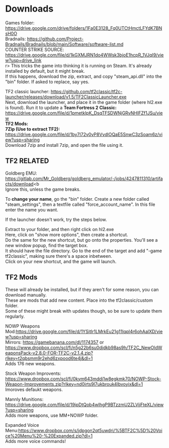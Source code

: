 # Downloads
Games folder: https://drive.google.com/drive/folders/1Fa0E3128_Fq0UTCtHmctLFYdK7BNsH0O<br>
Bradnails: https://github.com/Project-Bradnails/Bradnails/blob/main/Software/software-list.md<br>
COUNTER STRIKE SOURCE: https://drive.google.com/file/d/1kGXMJRN1do4WWsk3bjoE1hcpR_1VJqI9/view?usp=drive_link<br>r>
This tricks the game into thinking it is running on Steam. It's already installed by default, but it might break.<br>
If this happens, download the zip, extract, and copy "steam_api.dll" into the "bin" folder. If asked to replace, say yes.<br>

TF2 classic launcher: https://github.com/tf2classic/tf2c-launcher/releases/download/v1.5/TF2ClassicLauncher.exe<br>
Next, download the launcher, and place it in the game folder (where hl2.exe is found). Run it to update a
**Team Fortress 2 Classic:** https://drive.google.com/file/d/1pmetklpK_DsqTFSDWNjGRvNHIFZf1JSu/view<br>
**TF2 Mods:** <br>
**7Zip (Use to extract TF2):** https://drive.google.com/file/d/1by7I72v0vP8VvdlOQaE5SnwC3zSoam6z/view?usp=sharing<br>
Download 7zip and install 7zip, and open the file using it.<br>

## TF2 RELATED<br>

Goldberg EMU: https://gitlab.com/Mr_Goldberg/goldberg_emulator/-/jobs/4247811310/artifacts/download<b<br>
Ignore this, unless the game breaks.


To **change your name**, go the "bin" folder. Create a new folder called "steam_settings", then a textfile called "force_account_name". In this file enter the name you want.<br>

If the launcher  doesn't work, try the steps below.<br>

Extract to your folder, and then right click on hl2.exe<br>
Here, click on "show more options", then create a shortcut.<br>
Do the same for the new shortcut, but go onto the properties. You'll see a new window popup, find the target box.<br>
It should have the file directory. Go to the end of the target and add "-game tf2classic", making sure there's a space inbetween.<br>
Click on your new shortcut, and the game will launch.

## TF2 Mods<br>
These will already be installed, but if they aren't for some reason, you can download manually.<br>
These are mods that add new content. Place into the tf2classic/custom folder.<br>
Some of these might break with updates though, so be sure to update them regularly.<br>

NOWP Weapons Mod:https://drive.google.com/file/d/1YSitIr1LMrkEu21g11Iqpl4r6ohAalXD/view?usp=sharing<br>
Mirrors: https://gamebanana.com/dl/1174357 or https://www.dropbox.com/scl/fi/n5g22b6su0djdkb98as9h/TF2C_NewOldWeaponsPack-v2.8.0-FOR-TF2C-v2.1.4.zip?rlkey=t2qbsmm9r2ehd6zxpood6te4j&dl=1<br>
Adds 176 new weapons.<br>

Stock Weapon Improvents: https://www.dropbox.com/scl/fi/0kym643mddj1w8egkmk70/NOWP-Stock-Weapon-Improvements.zip?rlkey=nd0irts9l7ukbrouk4lbvoyix&dl=1<br>
Imoroves defaukt weapons.<br>

Mannly Munitions: https://drive.google.com/file/d/19ipDtQob4wIhgP9BTzzmU2ZLVjjFteXL/view?usp=sharing<br>
Adds more weapons, use MM+NOWP folder.<br>

Expanded Voice Menu:https://www.dropbox.com/s/jdpgon2qt5uwdri/%5BTF2C%5D%20Voice%20Menu%20-%20Expanded.zip?dl=1<br>
Adds more voice commands!<br>

